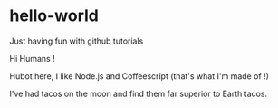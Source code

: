 # hello-world
Just having fun with github tutorials

Hi Humans !

Hubot here, I like Node.js and Coffeescript (that's what I'm made of !)

I've had tacos on the moon and find them far superior to Earth tacos. 
